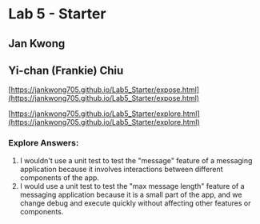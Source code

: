 # Lab 5 - Starter

## Jan Kwong
## Yi-chan (Frankie) Chiu

[https://jankwong705.github.io/Lab5_Starter/expose.html](https://jankwong705.github.io/Lab5_Starter/expose.html)

[https://jankwong705.github.io/Lab5_Starter/explore.html](https://jankwong705.github.io/Lab5_Starter/explore.html)

### Explore Answers:
1. I wouldn't use a unit test to test the "message" feature of a messaging application because it involves interactions between different components of the app.
2. I would use a unit test to test the "max message length" feature of a messaging application because it is a small part of the app, and we change debug and execute quickly without affecting other features or components.
